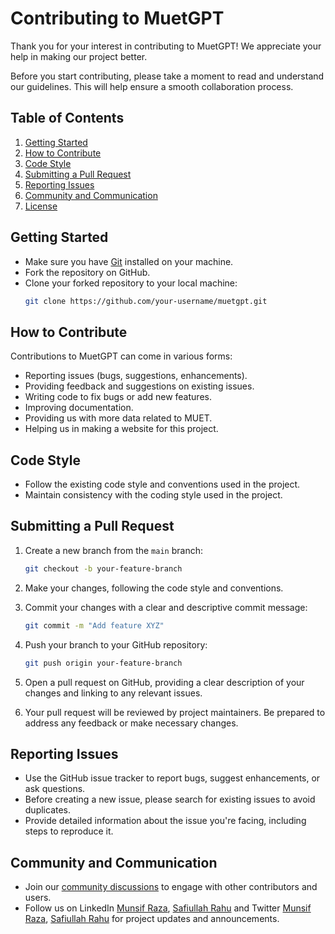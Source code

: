 # Contributing to MuetGPT

Thank you for your interest in contributing to MuetGPT! We appreciate your help in making our project better.

Before you start contributing, please take a moment to read and understand our guidelines. This will help ensure a smooth collaboration process.

## Table of Contents

1. [Getting Started](#getting-started)
2. [How to Contribute](#how-to-contribute)
3. [Code Style](#code-style)
4. [Submitting a Pull Request](#submitting-a-pull-request)
5. [Reporting Issues](#reporting-issues)
6. [Community and Communication](#community-and-communication)
7. [License](#license)

## Getting Started

- Make sure you have [Git](https://git-scm.com/) installed on your machine.
- Fork the repository on GitHub.
- Clone your forked repository to your local machine:
  ```bash
  git clone https://github.com/your-username/muetgpt.git

## How to Contribute
Contributions to MuetGPT can come in various forms:

- Reporting issues (bugs, suggestions, enhancements).
- Providing feedback and suggestions on existing issues.
- Writing code to fix bugs or add new features.
- Improving documentation.
- Providing us with more data related to MUET.
- Helping us in making a website for this project.

## Code Style
- Follow the existing code style and conventions used in the project.
- Maintain consistency with the coding style used in the project.


## Submitting a Pull Request

1. Create a new branch from the `main` branch:
    ```bash
    git checkout -b your-feature-branch
    ```
   
2. Make your changes, following the code style and conventions.
   
3. Commit your changes with a clear and descriptive commit message:
    ```bash
    git commit -m "Add feature XYZ"
    ```
   
4. Push your branch to your GitHub repository:
    ```bash
    git push origin your-feature-branch
    ```
   
5. Open a pull request on GitHub, providing a clear description of your changes and linking to any relevant issues.
   
6. Your pull request will be reviewed by project maintainers. Be prepared to address any feedback or make necessary changes.

## Reporting Issues

- Use the GitHub issue tracker to report bugs, suggest enhancements, or ask questions.
- Before creating a new issue, please search for existing issues to avoid duplicates.
- Provide detailed information about the issue you're facing, including steps to reproduce it.

## Community and Communication

- Join our [community discussions](link-to-discussions) to engage with other contributors and users.
- Follow us on LinkedIn [Munsif Raza](https://www.linkedin.com/in/munsifraza/), [Safiullah Rahu](https://www.linkedin.com/in/safiullahrahu/) and Twitter [Munsif Raza](https://twitter.com/Munsif_Razaa), [Safiullah Rahu](https://twitter.com/safiullah_rahu) for project updates and announcements.

